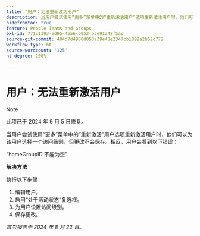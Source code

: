 ```yaml
---
title: ”用户：无法重新激活用户“
description: 当用户尝试使用“更多”菜单中的“重新激活用户”选项重新激活用户时，他们可以为该用户选择一个访问级别，但更改不会保存。相反，用户看到一个错误。有解决方法可用。
hidefromtoc: true
feature: People Teams and Groups
exl-id: 771c1393-ed95-4556-b053-e3e91348f5ac
source-git-commit: 484d7d4988d053a39e48e2347cb1892a2b62c772
workflow-type: ht
source-wordcount: '125'
ht-degree: 100%

---
```


# 用户：无法重新激活用户

>[!NOTE]
>
>此项已于 2024 年 9 月 5 日修复。

当用户尝试使用“更多”菜单中的“重新激活”用户选项重新激活用户时，他们可以为该用户选择一个访问级别，但更改不会保存。相反，用户会看到以下错误：

“homeGroupID 不能为空”

**解决方法**

执行以下步骤：

1. 编辑用户。
1. 启用“处于活动状态”复选框。
1. 为用户设置访问级别。
1. 保存更改。

_首次报告于 2024 年 8 月 22 日。_
